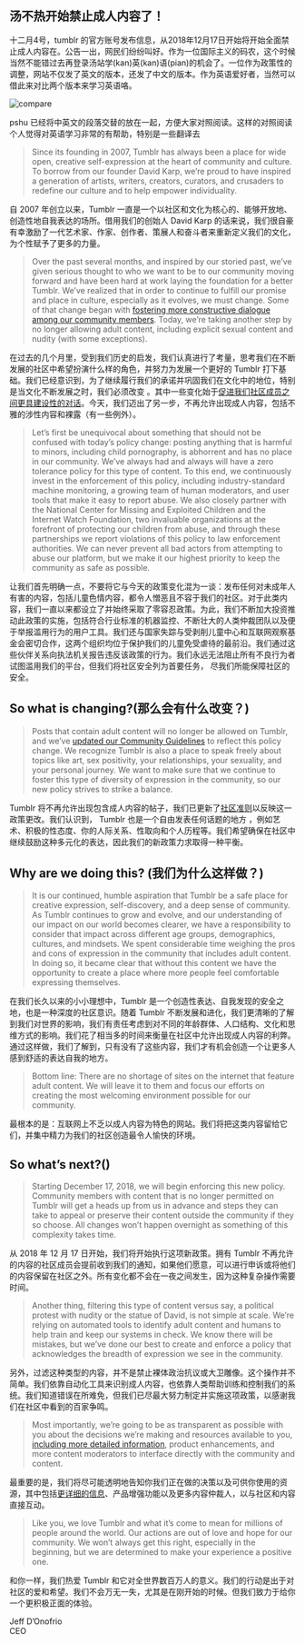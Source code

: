 汤不热开始禁止成人内容了！
---
十二月4号，tumblr 的官方账号发布信息，从2018年12月17日开始将开始全面禁止成人内容在。公告一出，网民们纷纷叫好。作为一位国际主义的码农，这个时候当然不能错过去再登录汤站学(kan)英(kan)语(pian)的机会了。一位作为政策性的调整，网站不仅发了英文的版本，还发了中文的版本。作为英语爱好者，当然可以借此来对比两个版本来学习英语咯。

![compare](http://cdn2.51ulong.com/18-12-4/61479403.jpg)

pshu 已经将中英文的段落交替的放在一起，方便大家对照阅读。这样的对照阅读个人觉得对英语学习非常的有帮助，特别是一些翻译去

>Since its founding in 2007, Tumblr has always been a place for wide open, creative self-expression at the heart of community and culture. To borrow from our founder David Karp, we’re proud to have inspired a generation of artists, writers, creators, curators, and crusaders to redefine our culture and to help empower individuality.

自 2007 年创立以来，Tumblr 一直是一个以社区和文化为核心的、能够开放地、创造性地自我表达的场所。借用我们的创始人 David Karp 的话来说，我们很自豪有幸激励了一代艺术家、作家、创作者、策展人和奋斗者来重新定义我们的文化，为个性赋予了更多的力量。

>Over the past several months, and inspired by our storied past, we’ve given serious thought to who we want to be to our community moving forward and have been hard at work laying the foundation for a better Tumblr. We’ve realized that in order to continue to fulfill our promise and place in culture, especially as it evolves, we must change. Some of that change began with  [fostering more constructive dialogue among our community members](https://staff.tumblr.com/post/177449083750/new-community-guidelines). Today, we’re taking another step by no longer allowing adult content, including explicit sexual content and nudity (with some exceptions).

在过去的几个月里，受到我们历史的启发，我们认真进行了考量，思考我们在不断发展的社区中希望扮演什么样的角色，并努力为发展一个更好的 Tumblr 打下基础。我们已经意识到，为了继续履行我们的承诺并巩固我们在文化中的地位，特别是当文化不断发展之时，我们必须改变 。其中一些变化始于[促进我们社区成员之间更具建设性的对话](https://guanbo.tumblr.com/post/177491677968/%E6%88%91%E4%BB%AC%E7%9A%84%E7%A4%BE%E5%8C%BA%E5%87%86%E5%88%99%E6%AD%A3%E5%9C%A8%E6%9B%B4%E6%96%B0-%E4%BF%9D%E9%9A%9C-tumblr)。今天，我们迈出了另一步，不再允许出现成人内容，包括不雅的涉性内容和裸露（有一些例外）。

>Let’s first be unequivocal about something that should not be confused with today’s policy change: posting anything that is harmful to minors, including child pornography, is abhorrent and has no place in our community. We’ve always had and always will have a zero tolerance policy for this type of content. To this end, we continuously invest in the enforcement of this policy, including industry-standard machine monitoring, a growing team of human moderators, and user tools that make it easy to report abuse. We also closely partner with the National Center for Missing and Exploited Children and the Internet Watch Foundation, two invaluable organizations at the forefront of protecting our children from abuse, and through these partnerships we report violations of this policy to law enforcement authorities. We can never prevent all bad actors from attempting to abuse our platform, but we make it our highest priority to keep the community as safe as possible.

让我们首先明确一点，不要将它与今天的政策变化混为一谈：发布任何对未成年人有害的内容，包括儿童色情内容，都令人憎恶且不容于我们的社区。对于此类内容，我们一直以来都设立了并始终采取了零容忍政策。为此，我们不断加大投资推动此政策的实施，包括符合行业标准的机器监控、不断壮大的人类仲裁团队以及便于举报滥用行为的用户工具。我们还与国家失踪与受剥削儿童中心和互联网观察基金会密切合作，这两个组织均位于保护我们的儿童免受虐待的最前沿。我们通过这些伙伴关系向执法机关报告违反该政策的行为。我们永远无法阻止所有不良行为者试图滥用我们的平台，但我们将社区安全列为首要任务， 尽我们所能保障社区的安全。

## So what is changing?(那么会有什么改变？)

> Posts that contain adult content will no longer be allowed on Tumblr, and we’ve  [updated our Community Guidelines](https://www.tumblr.com/policy/new_community)  to reflect this policy change. We recognize Tumblr is also a place to speak freely about topics like art, sex positivity, your relationships, your sexuality, and your personal journey. We want to make sure that we continue to foster this type of diversity of expression in the community, so our new policy strives to strike a balance.

Tumblr 将不再允许出现包含成人内容的帖子，我们已更新了[社区准则](https://www.tumblr.com/policy/new_community)以反映这一政策更改。我们认识到， Tumblr 也是一个自由发表任何话题的地方 ，例如艺术、积极的性态度、你的人际关系、性取向和个人历程等。我们希望确保在社区中继续鼓励这种多元化的表达，因此我们的新政策力求取得一种平衡。

## Why are we doing this? (我们为什么这样做？)

>It is our continued, humble aspiration that Tumblr be a safe place for creative expression, self-discovery, and a deep sense of community. As Tumblr continues to grow and evolve, and our understanding of our impact on our world becomes clearer, we have a responsibility to consider that impact across different age groups, demographics, cultures, and mindsets. We spent considerable time weighing the pros and cons of expression in the community that includes adult content. In doing so, it became clear that without this content we have the opportunity to create a place where more people feel comfortable expressing themselves.

在我们长久以来的小小理想中，Tumblr 是一个创造性表达、自我发现的安全之地，也是一种深度的社区意识。随着 Tumblr 不断发展和进化，我们更清晰的了解到我们对世界的影响，我们有责任考虑到对不同的年龄群体、人口结构、文化和思维方式的影响。我们花了相当多的时间来衡量在社区中允许出现成人内容的利弊。通过这样做，我们了解到，只有没有了这些内容，我们才有机会创造一个让更多人感到舒适的表达自我的地方。

> Bottom line: There are no shortage of sites on the internet that feature adult content. We will leave it to them and focus our efforts on creating the most welcoming environment possible for our community.

最根本的是：互联网上不乏以成人内容为特色的网站。我们将把这类内容留给它们，并集中精力为我们的社区创造最令人愉快的环境。

## So what’s next?()

>Starting December 17, 2018, we will begin enforcing this new policy. Community members with content that is no longer permitted on Tumblr will get a heads up from us in advance and steps they can take to appeal or preserve their content outside the community if they so choose. All changes won’t happen overnight as something of this complexity takes time.

从 2018 年 12 月 17 日开始，我们将开始执行这项新政策。拥有 Tumblr 不再允许的内容的社区成员会提前收到我们的通知，如果他们愿意，可以进行申诉或将他们的内容保留在社区之外。所有变化都不会在一夜之间发生，因为这种复杂操作需要时间。

> Another thing, filtering this type of content versus say, a political protest with nudity or the statue of David, is not simple at scale. We’re relying on automated tools to identify adult content and humans to help train and keep our systems in check. We know there will be mistakes, but we’ve done our best to create and enforce a policy that acknowledges the breadth of expression we see in the community.

另外，过滤这种类型的内容，并不是禁止裸体政治抗议或大卫雕像。这个操作并不简单。我们依靠自动化工具来识别成人内容，也依靠人类帮助训练和控制我们的系统。我们知道错误在所难免，但我们已尽最大努力制定并实施这项政策，以感谢我们在社区中看到的百家争鸣。

>Most importantly, we’re going to be as transparent as possible with you about the decisions we’re making and resources available to you,  [including more detailed information](https://support.tumblr.com/post/180758979032/updates-to-tumblrs-community-guidelines), product enhancements, and more content moderators to interface directly with the community and content.

最重要的是，我们将尽可能透明地告知你我们正在做的决策以及可供你使用的资源，其中包括[更详细的信息](https://guanbo.tumblr.com/post/180759132088/tumblr-%E7%A4%BE%E5%8C%BA%E5%87%86%E5%88%99%E6%9B%B4%E6%96%B0)、产品增强功能以​​及更多内容仲裁人，以与社区和内容直接互动。

> Like you, we love Tumblr and what it’s come to mean for millions of people around the world. Our actions are out of love and hope for our community. We won’t always get this right, especially in the beginning, but we are determined to make your experience a positive one.

和你一样，我们热爱 Tumblr 和它对全世界数百万人的意义。我们的行动是出于对社区的爱和希望。我们不会万无一失，尤其是在刚开始的时候。但我们致力于给你一个更积极正面的体验。

Jeff D’Onofrio  
CEO


<!--stackedit_data:
eyJoaXN0b3J5IjpbNjE4MTk3NzI1LC05MTc3MjA0MTcsMTk5OD
I1MjQwNl19
-->